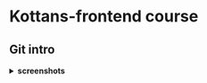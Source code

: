 # Kottans-frontend course

## Git intro

<details>
  <summary>
    <b>screenshots</b>
  </summary>
  <img src="./screenshots/git-intro-udacity.png" alt="udacity screenshot">
  <img src="./screenshots/git-intro-learngitbranchingt.png" alt="learngitbranching screenshot">
</details>